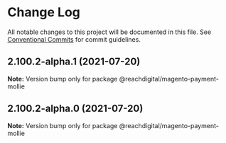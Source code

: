 # Change Log

All notable changes to this project will be documented in this file.
See [Conventional Commits](https://conventionalcommits.org) for commit guidelines.

## 2.100.2-alpha.1 (2021-07-20)

**Note:** Version bump only for package @reachdigital/magento-payment-mollie





## 2.100.2-alpha.0 (2021-07-20)

**Note:** Version bump only for package @reachdigital/magento-payment-mollie
